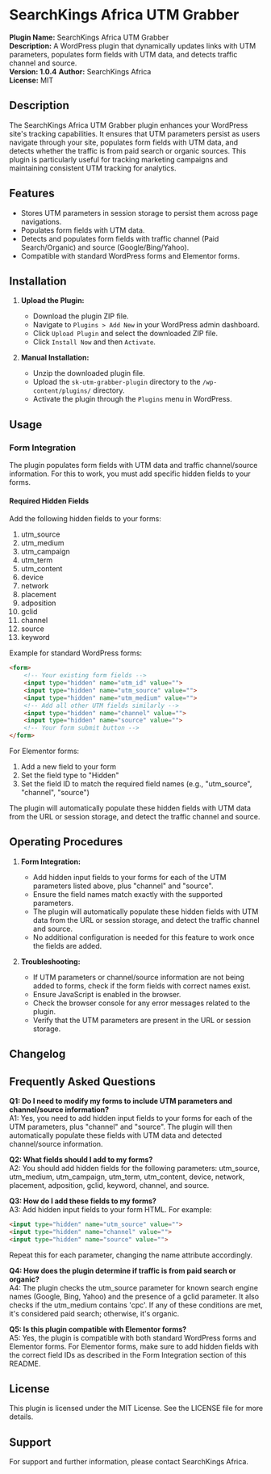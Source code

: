 # SearchKings Africa UTM Grabber

**Plugin Name:** SearchKings Africa UTM Grabber  
**Description:** A WordPress plugin that dynamically updates links with UTM parameters, populates form fields with UTM data, and detects traffic channel and source.  
**Version: 1.0.4**
**Author:** SearchKings Africa  
**License:** MIT  

## Description

The SearchKings Africa UTM Grabber plugin enhances your WordPress site's tracking capabilities. It ensures that UTM parameters persist as users navigate through your site, populates form fields with UTM data, and detects whether the traffic is from paid search or organic sources. This plugin is particularly useful for tracking marketing campaigns and maintaining consistent UTM tracking for analytics.

## Features

- Stores UTM parameters in session storage to persist them across page navigations.
- Populates form fields with UTM data.
- Detects and populates form fields with traffic channel (Paid Search/Organic) and source (Google/Bing/Yahoo).
- Compatible with standard WordPress forms and Elementor forms.

## Installation

1. **Upload the Plugin:**
   - Download the plugin ZIP file.
   - Navigate to `Plugins > Add New` in your WordPress admin dashboard.
   - Click `Upload Plugin` and select the downloaded ZIP file.
   - Click `Install Now` and then `Activate`.

2. **Manual Installation:**
   - Unzip the downloaded plugin file.
   - Upload the `sk-utm-grabber-plugin` directory to the `/wp-content/plugins/` directory.
   - Activate the plugin through the `Plugins` menu in WordPress.

## Usage

### Form Integration

The plugin populates form fields with UTM data and traffic channel/source information. For this to work, you must add specific hidden fields to your forms.

#### Required Hidden Fields

Add the following hidden fields to your forms:

1. utm_source
2. utm_medium
3. utm_campaign
4. utm_term
5. utm_content
6. device
7. network
8. placement
9. adposition
10. gclid
11. channel
12. source
13. keyword

Example for standard WordPress forms:
```html
<form>
    <!-- Your existing form fields -->
    <input type="hidden" name="utm_id" value="">
    <input type="hidden" name="utm_source" value="">
    <input type="hidden" name="utm_medium" value="">
    <!-- Add all other UTM fields similarly -->
    <input type="hidden" name="channel" value="">
    <input type="hidden" name="source" value="">
    <!-- Your form submit button -->
</form>
```

For Elementor forms:
1. Add a new field to your form
2. Set the field type to "Hidden"
3. Set the field ID to match the required field names (e.g., "utm_source", "channel", "source")

The plugin will automatically populate these hidden fields with UTM data from the URL or session storage, and detect the traffic channel and source.

## Operating Procedures

1. **Form Integration:**
   - Add hidden input fields to your forms for each of the UTM parameters listed above, plus "channel" and "source".
   - Ensure the field names match exactly with the supported parameters.
   - The plugin will automatically populate these hidden fields with UTM data from the URL or session storage, and detect the traffic channel and source.
   - No additional configuration is needed for this feature to work once the fields are added.

2. **Troubleshooting:**
   - If UTM parameters or channel/source information are not being added to forms, check if the form fields with correct names exist.
   - Ensure JavaScript is enabled in the browser.
   - Check the browser console for any error messages related to the plugin.
   - Verify that the UTM parameters are present in the URL or session storage.

## Changelog


## Frequently Asked Questions

**Q1: Do I need to modify my forms to include UTM parameters and channel/source information?**  
A1: Yes, you need to add hidden input fields to your forms for each of the UTM parameters, plus "channel" and "source". The plugin will then automatically populate these fields with UTM data and detected channel/source information.

**Q2: What fields should I add to my forms?**  
A2: You should add hidden fields for the following parameters: utm_source, utm_medium, utm_campaign, utm_term, utm_content, device, network, placement, adposition, gclid, keyword, channel, and source.

**Q3: How do I add these fields to my forms?**  
A3: Add hidden input fields to your form HTML. For example:
```html
<input type="hidden" name="utm_source" value="">
<input type="hidden" name="channel" value="">
<input type="hidden" name="source" value="">
```
Repeat this for each parameter, changing the name attribute accordingly.

**Q4: How does the plugin determine if traffic is from paid search or organic?**  
A4: The plugin checks the utm_source parameter for known search engine names (Google, Bing, Yahoo) and the presence of a gclid parameter. It also checks if the utm_medium contains 'cpc'. If any of these conditions are met, it's considered paid search; otherwise, it's organic.

**Q5: Is this plugin compatible with Elementor forms?**  
A5: Yes, the plugin is compatible with both standard WordPress forms and Elementor forms. For Elementor forms, make sure to add hidden fields with the correct field IDs as described in the Form Integration section of this README.

## License

This plugin is licensed under the MIT License. See the LICENSE file for more details.

## Support

For support and further information, please contact SearchKings Africa.


